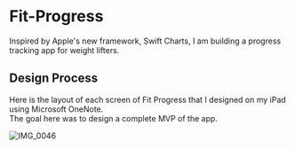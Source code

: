 # Fit-Progress

Inspired by Apple's new framework, Swift Charts, I am building a progress tracking app for weight lifters.

## Design Process

Here is the layout of each screen of Fit Progress that I designed on my iPad using Microsoft OneNote.  
The goal here was to design a complete MVP of the app.

![IMG_0046](https://user-images.githubusercontent.com/21287326/181812573-04d7d99d-c596-4d14-b85f-6b6b39205ba5.jpeg)
